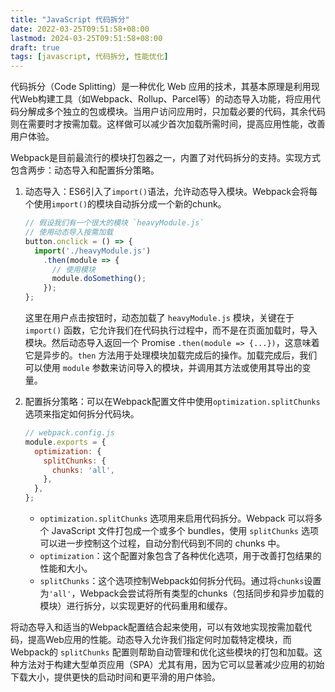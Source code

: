 ```yaml
---
title: "JavaScript 代码拆分"
date: 2022-03-25T09:51:58+08:00
lastmod: 2024-03-25T09:51:58+08:00
draft: true
tags: [javascript, 代码拆分, 性能优化]
---
```


代码拆分（Code Splitting）是一种优化 Web 应用的技术，其基本原理是利用现代Web构建工具（如Webpack、Rollup、Parcel等）的动态导入功能，将应用代码分解成多个独立的包或模块。当用户访问应用时，只加载必要的代码，其余代码则在需要时才按需加载。这样做可以减少首次加载所需时间，提高应用性能，改善用户体验。

Webpack是目前最流行的模块打包器之一，内置了对代码拆分的支持。实现方式包含两步：动态导入和配置拆分策略。

1. 动态导入：ES6引入了`import()`语法，允许动态导入模块。Webpack会将每个使用`import()`的模块自动拆分成一个新的chunk。

   ```js
   // 假设我们有一个很大的模块 `heavyModule.js`
   // 使用动态导入按需加载
   button.onclick = () => {
     import('./heavyModule.js')
       .then(module => {
         // 使用模块
         module.doSomething();
       });
   };
   ```

   这里在用户点击按钮时，动态加载了 `heavyModule.js` 模块，关键在于 `import()` 函数，它允许我们在代码执行过程中，而不是在页面加载时，导入模块。然后动态导入返回一个 Promise `.then(module => {...})`，这意味着它是异步的。`then` 方法用于处理模块加载完成后的操作。加载完成后，我们可以使用 `module` 参数来访问导入的模块，并调用其方法或使用其导出的变量。

2. 配置拆分策略：可以在Webpack配置文件中使用`optimization.splitChunks`选项来指定如何拆分代码块。

   ```js
   // webpack.config.js
   module.exports = {
     optimization: {
       splitChunks: {
         chunks: 'all',
       },
     },
   };
   ```

   - `optimization.splitChunks` 选项用来启用代码拆分。Webpack 可以将多个 JavaScript 文件打包成一个或多个 bundles，使用 `splitChunks` 选项可以进一步控制这个过程，自动分割代码到不同的 chunks 中。
   - `optimization`：这个配置对象包含了各种优化选项，用于改善打包结果的性能和大小。
   - `splitChunks`：这个选项控制Webpack如何拆分代码。通过将`chunks`设置为`'all'`，Webpack会尝试将所有类型的chunks（包括同步和异步加载的模块）进行拆分，以实现更好的代码重用和缓存。

将动态导入和适当的Webpack配置结合起来使用，可以有效地实现按需加载代码，提高Web应用的性能。动态导入允许我们指定何时加载特定模块，而Webpack的 `splitChunks` 配置则帮助自动管理和优化这些模块的打包和加载。这种方法对于构建大型单页应用（SPA）尤其有用，因为它可以显著减少应用的初始下载大小，提供更快的启动时间和更平滑的用户体验。
